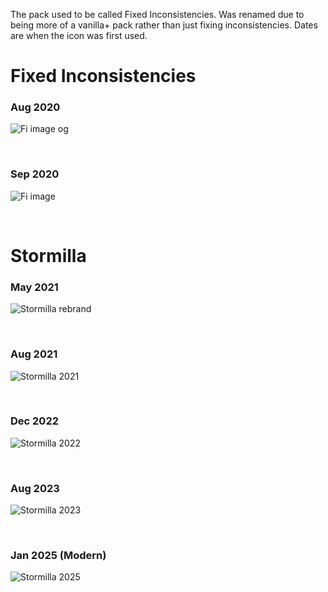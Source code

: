 The pack used to be called Fixed Inconsistencies. Was renamed due to being more of a vanilla+ pack rather than just fixing inconsistencies.
Dates are when the icon was first used.

# Fixed Inconsistencies
### Aug 2020
![Fi image og](https://github.com/StormDragon77/Stormilla/blob/main/Files/images/imagehost/pack.png/FixedInconOG.png)

<br>

### Sep 2020
![Fi image](https://github.com/StormDragon77/Stormilla/blob/main/Files/images/imagehost/pack.png/FixedIncon.png)

<br>

# Stormilla
### May 2021
![Stormilla rebrand](https://github.com/StormDragon77/Stormilla/blob/main/Files/images/imagehost/pack.png/StormillaRebrand.png)

<br>

### Aug 2021
![Stormilla 2021](https://github.com/StormDragon77/Stormilla/blob/main/Files/images/imagehost/pack.png/StormillaAug2021.png)

<br>

### Dec 2022
![Stormilla 2022](https://github.com/StormDragon77/Stormilla/blob/main/Files/images/imagehost/pack.png/StormillaDec2022.png)

<br>

### Aug 2023
![Stormilla 2023](https://github.com/StormDragon77/Stormilla/blob/main/Files/images/imagehost/pack.png/StormillaAug2023.png)

<br>

### Jan 2025 (Modern)
![Stormilla 2025](https://github.com/StormDragon77/Stormilla/blob/main/Files/images/imagehost/pack.png/StormillaJan2025a.png)
